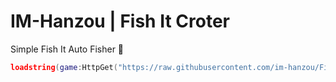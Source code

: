 # IM-Hanzou | Fish It Croter
Simple Fish It Auto Fisher 🎣
```lua
loadstring(game:HttpGet("https://raw.githubusercontent.com/im-hanzou/FishItCroter/refs/heads/main/main.lua"))()
```
